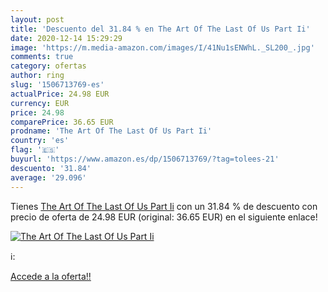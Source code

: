 ```yaml
---
layout: post
title: 'Descuento del 31.84 % en The Art Of The Last Of Us Part Ii'
date: 2020-12-14 15:29:29
image: 'https://m.media-amazon.com/images/I/41Nu1sENWhL._SL200_.jpg'
comments: true
category: ofertas
author: ring
slug: '1506713769-es'
actualPrice: 24.98 EUR
currency: EUR
price: 24.98
comparePrice: 36.65 EUR
prodname: 'The Art Of The Last Of Us Part Ii'
country: 'es'
flag: '🇪🇸'
buyurl: 'https://www.amazon.es/dp/1506713769/?tag=tolees-21'
descuento: '31.84'
average: '29.096'
---
```


Tienes [The Art Of The Last Of Us Part Ii](https://www.amazon.es/dp/1506713769/?tag=tolees-21) con un 31.84 % de descuento con precio de oferta de 24.98 EUR (original: 36.65 EUR) en el siguiente enlace!

[![The Art Of The Last Of Us Part Ii](https://m.media-amazon.com/images/I/41Nu1sENWhL._SL200_.jpg)](https://www.amazon.es/dp/1506713769/?tag=tolees-21)

ℹ️:


[Accede a la oferta!!](https://www.amazon.es/dp/1506713769/?tag=tolees-21)
